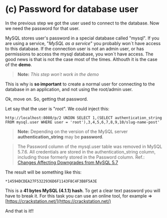 # (c) Password for database user

In the previous step we got the user used to connect to the database.
Now we need the password for that user.

MySQL stores user's password in a special database called "mysql". If you are using a service, "*MySQL as a service*" you probably won´t have access to this database.
If the connection user is not an admin user, or has permissions to access the mysql database, you won´t have access.
The good news is that is not the case most of the times. Althouth it is the case of the **demo**.

> **Note:** *This step won´t work in the demo*

This is why is **so important** to create a normal user for connecting to the database in an application, and not using the root/admin user.

Ok, move on.
So, getting that password.

Let say that the user is "*root*". We could inject this:

```shell
http://localhost:8080/p/2 UNION SELECT 1,(SELECT authentication_string FROM mysql.user WHERE user = 'root'),3,4,5,6,7,8,9,10/slug-name-post'
```

> **Note:** Depending on the version of the MySQL server **authentication_string** may be **password**.

> The Password column of the mysql.user table was removed in MySQL 5.7.6. 
> All credentials are stored in the authentication_string column, 
> including those formerly stored in the Password column.
> Ref.: [Changes Affecting Downgrades from MySQL 5.7](http://dev.mysql.com/doc/refman/5.7/en/downgrading-to-previous-series.html)


The result will be something like this: 
```shell
*14594DCDEA27F5322936D6F1143F8C4F3B8F5A3E
```

This is a **41 bytes MySQL (4.1.1) hash**.
To get a clear text password you will have to break it. For this task you can use an online tool, for example => [https://crackstation.net/](https://crackstation.net/)

And that is it!!
